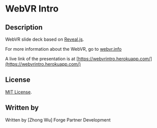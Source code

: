 # WebVR Intro

## Description

WebVR slide deck based on [Reveal.js](http://lab.hakim.se/reveal-js/#/).

For more information about the WebVR, go to [webvr.info](webvr.info)

A live link of the presentation is at [https://webvrintro.herokuapp.com/](https://webvrintro.herokuapp.com/)

## License

[MIT License](http://opensource.org/licenses/MIT).

## Written by 

Written by [Zhong Wu]
Forge Partner Development
